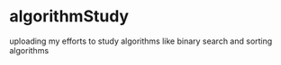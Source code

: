 # algorithmStudy
uploading my efforts to study algorithms like binary search and sorting algorithms
